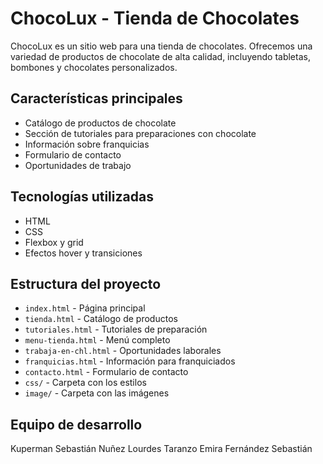 # ChocoLux - Tienda de Chocolates

ChocoLux es un sitio web para una tienda de chocolates. Ofrecemos una variedad de productos de chocolate de alta calidad, incluyendo tabletas, bombones y chocolates personalizados.

## Características principales

- Catálogo de productos de chocolate
- Sección de tutoriales para preparaciones con chocolate
- Información sobre franquicias
- Formulario de contacto
- Oportunidades de trabajo

## Tecnologías utilizadas

- HTML
- CSS
- Flexbox y grid 
- Efectos hover y transiciones

## Estructura del proyecto

- `index.html` - Página principal
- `tienda.html` - Catálogo de productos
- `tutoriales.html` - Tutoriales de preparación
- `menu-tienda.html` - Menú completo
- `trabaja-en-chl.html` - Oportunidades laborales
- `franquicias.html` - Información para franquiciados
- `contacto.html` - Formulario de contacto
- `css/` - Carpeta con los estilos
- `image/` - Carpeta con las imágenes

## Equipo de desarrollo

Kuperman Sebastián
Nuñez Lourdes
Taranzo Emira
Fernández Sebastián

